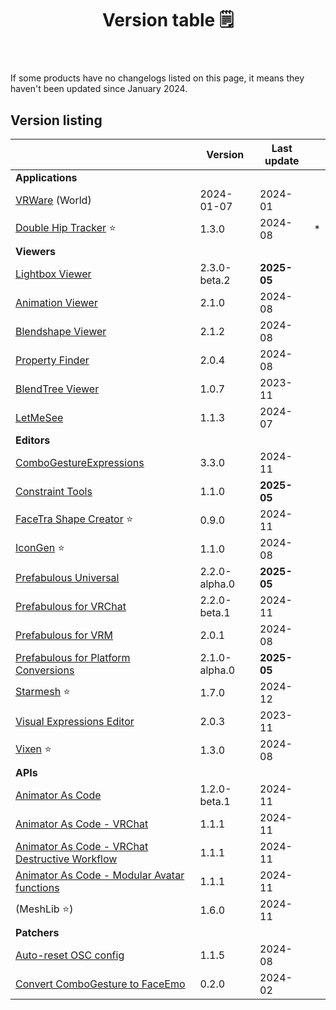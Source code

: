 ﻿---
title: Version table 🗒️
sidebar_position: 1
#hide_table_of_contents: true
#hide_title: true
description: List of all current versions
---

If some products have no changelogs listed on this page, it means they haven't been updated since January 2024.

## Version listing

|                                                                                                             | Version       | Last update |   |
|-------------------------------------------------------------------------------------------------------------|---------------|-------------|---|
| **Applications**                                                                                            |               |             |   |
| [VRWare](./changelogs/vrware) (World)                                                                       | 2024-01-07    | 2024-01     |   |
| [Double Hip Tracker](./changelogs/double-hip-tracker) ⭐                                                     | 1.3.0         | 2024-08     | * |
| **Viewers**                                                                                                 |               |             |   |
| [Lightbox Viewer](./changelogs/lightbox-viewer)                                                             | 2.3.0-beta.2  | **2025-05** |   |
| [Animation Viewer](./changelogs/animation-viewer)                                                           | 2.1.0         | 2024-08     |   |
| [Blendshape Viewer](./changelogs/blendshape-viewer)                                                         | 2.1.2         | 2024-08     |   |
| [Property Finder](./changelogs/property-finder)                                                             | 2.0.4         | 2024-08     |   |
| [BlendTree Viewer](./changelogs/blendtree-viewer)                                                           | 1.0.7         | 2023-11     |   |
| [LetMeSee](./changelogs/let-me-see)                                                                         | 1.1.3         | 2024-07     |   |
| **Editors**                                                                                                 |               |             |   |
| [ComboGestureExpressions](./changelogs/combo-gesture-expressions)                                           | 3.3.0         | 2024-11     |   |
| [Constraint Tools](./changelogs/constraint-tools)                                                           | 1.1.0         | **2025-05** |   |
| [FaceTra Shape Creator](./changelogs/facetra-shape-creator) ⭐                                               | 0.9.0         | 2024-11     |   |
| [IconGen](./changelogs/icon-gen) ⭐                                                                          | 1.1.0         | 2024-08     |   |
| [Prefabulous Universal](./changelogs/prefabulous)                                                           | 2.2.0-alpha.0 | **2025-05** |   |
| [Prefabulous for VRChat](./changelogs/prefabulous-for-vrchat)                                               | 2.2.0-beta.1  | 2024-11     |   |
| [Prefabulous for VRM](./changelogs/prefabulous-for-vrm)                                                     | 2.0.1         | 2024-08     |   |
| [Prefabulous for Platform Conversions](./changelogs/prefabulous-for-conversions)                            | 2.1.0-alpha.0 | **2025-05** |   |
| [Starmesh](./changelogs/starmesh) ⭐                                                                         | 1.7.0         | 2024-12     |   |
| [Visual Expressions Editor](./changelogs/visual-expressions-editor)                                         | 2.0.3         | 2023-11     |   |
| [Vixen](./changelogs/vixen) ⭐                                                                               | 1.3.0         | 2024-08     |   |
| **APIs**                                                                                                    |               |             |   |
| [Animator As Code](./changelogs/animator-as-code)                                                           | 1.2.0-beta.1  | 2024-11     |   |
| [Animator As Code - VRChat](./changelogs/animator-as-code-vrchat)                                           | 1.1.1         | 2024-11     |   |
| [Animator As Code - VRChat Destructive Workflow](./changelogs/animator-as-code-vrchat-destructive-workflow) | 1.1.1         | 2024-11     |   |
| [Animator As Code - Modular Avatar functions](./changelogs/animator-as-code-modular-avatar)                 | 1.1.1         | 2024-11     |   |
| (MeshLib ⭐)                                                                                                 | 1.6.0         | 2024-11     |   |
| **Patchers**                                                                                                |               |             |   |           
| [Auto-reset OSC config](./changelogs/auto-reset-osc-config)                                                 | 1.1.5         | 2024-08     |   |       
| [Convert ComboGesture to FaceEmo](./changelogs/cge-to-faceemo)                                              | 0.2.0         | 2024-02     |   |

